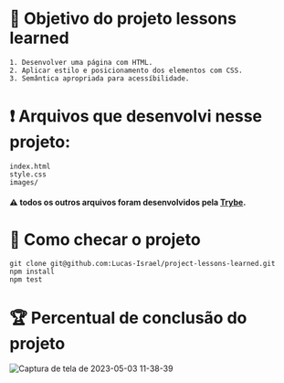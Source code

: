 # :open_book: Objetivo do projeto lessons learned

```
1. Desenvolver uma página com HTML.
2. Aplicar estilo e posicionamento dos elementos com CSS. 
3. Semântica apropriada para acessíbilidade.
```
# :heavy_exclamation_mark: Arquivos que desenvolvi nesse projeto:

```
index.html
style.css
images/
```

#### :warning: todos os outros arquivos foram desenvolvidos pela [Trybe](https://www.betrybe.com).

# :thinking: Como checar o projeto

```
git clone git@github.com:Lucas-Israel/project-lessons-learned.git
npm install
npm test
```

# :trophy: Percentual de conclusão do projeto

![Captura de tela de 2023-05-03 11-38-39](https://user-images.githubusercontent.com/104790267/235951578-c84e4a55-3b10-4d78-9d9a-e583b8a3f81c.png)
